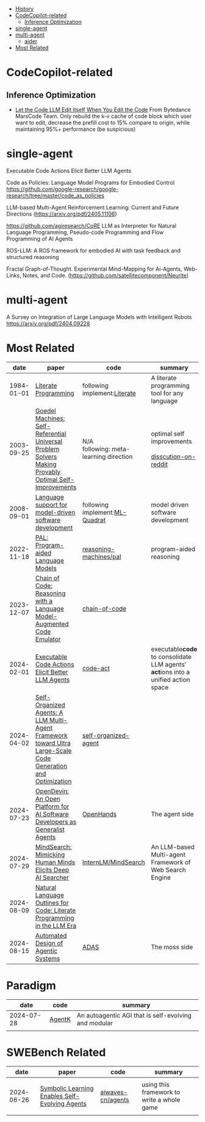 - [History](#history)
- [CodeCopilot-related](#codecopilot-related)
  - [Inference Optimization](#inference-optimization)
- [single-agent](#single-agent)
- [multi-agent](#multi-agent)
  - [aider](#aider)
- [Most Related](#most-related)

# CodeCopilot-related

## Inference Optimization

- [Let the Code LLM Edit Itself When You Edit the Code](https://arxiv.org/abs/2407.03157)
  From Bytedance MarsCode Team. Only rebuild the k-v cache of code block which user want to edit, decrease the prefill cost to 15% compare to origin, while maintaining 95%+ performance (be suspicious)

# single-agent

Executable Code Actions Elicit Better LLM Agents

Code as Policies: Language Model Programs for Embodied Control   https://github.com/google-research/google-research/tree/master/code_as_policies

LLM-based Multi-Agent Reinforcement Learning: Current and Future Directions  (https://arxiv.org/pdf/2405.11106)

https://github.com/agiresearch/CoRE
LLM as Interpreter for Natural Language Programming, Pseudo-code Programming and Flow Programming of AI Agents

ROS-LLM: A ROS framework for embodied AI with task feedback and structured reasoning

Fractal Graph-of-Thought. Experimental Mind-Mapping for Ai-Agents, Web-Links, Notes, and Code. (https://github.com/satellitecomponent/Neurite)

# multi-agent

A Survey on Integration of Large Language Models with Intelligent Robots   https://arxiv.org/pdf/2404.09228

# Most Related

| date       | paper                                                                                                                                                                                                                                                                                                                                                                                                                                                                                                                                                                                                                                                                                                                                                                                                                                                                                                                                                                                                                                                                                                                                                                                                                                                                                                       | code                                                                                                                                                     | summary                                                                                                                                               |
| ---------- | ----------------------------------------------------------------------------------------------------------------------------------------------------------------------------------------------------------------------------------------------------------------------------------------------------------------------------------------------------------------------------------------------------------------------------------------------------------------------------------------------------------------------------------------------------------------------------------------------------------------------------------------------------------------------------------------------------------------------------------------------------------------------------------------------------------------------------------------------------------------------------------------------------------------------------------------------------------------------------------------------------------------------------------------------------------------------------------------------------------------------------------------------------------------------------------------------------------------------------------------------------------------------------------------------------------- | -------------------------------------------------------------------------------------------------------------------------------------------------------- | ----------------------------------------------------------------------------------------------------------------------------------------------------- |
| 1984-01-01 | [Literate Programming](https://watermark.silverchair.com/270097.pdf?token=AQECAHi208BE49Ooan9kkhW_Ercy7Dm3ZL_9Cf3qfKAc485ysgAAA1EwggNNBgkqhkiG9w0BBwagggM-MIIDOgIBADCCAzMGCSqGSIb3DQEHATAeBglghkgBZQMEAS4wEQQMxDPxmE-YAoIUCFVuAgEQgIIDBOlM2JPdcoP55guQFEqhf2pK0CCJIi0cYIRYXTRGXhkMjCa3Yp7JdsiwGzV1Wnsea8pF67RN9Z4jbC5yvOJK_t01bNH7K2EUX65XdiaEeiikxGXBZ0hItMPJgWFYN-DQQ5Ldy-VLl6_p5U3AwvAto5Iru8W6ILfX7bP2zPhJbqoEJBCgRG1-QqdApRkcvN7Y0vNw4fFIHVwk8VG9j8usa_1TpkW1MrWX1gtmHE34j9CfA8C1vBs_yEvJcjWYpAozln757iWcORMKh2-b9dUVltTf3EaQYfxskLn_VbweIRvDkpDedAsDI8rk9UA4LZWei7MpNLMLG-i-MDfPrk6BsXEOgvOS9fR_eumcaYgmYS-T6vYLWaxSFq95SqI10OA-JZXQrzRAQVYXedOpzCnqG6tvCxOt88SpNfBlMC4IrXytGKv5v8E8-gUCpWniMNOq4xFhd0V11lp_BLsvm-rpoHUXwgUcJRSEFHFRvAELJjQZZGtRni55fc_AEkuxMNtm8RkEbCuZq4C4WtGT-cPqS0lQATTjMilliSU0PsoeE37KVV78Ks--ghdrtDCR9-Uh6gnI3OOtXRfTVXMUnqZvskA1_lgjIEyxKnZ97_G4YOIGoqNO9sjZwxqBtrsPRclL59BNlDASM4VGNIS2Dgkn61Eh0eGbJul137lCs_L59MJ3UZllHFZ8r_eaLulDHyYzFYzgAZCksnDtF9vHOtGomEiOyCetAMhDl6FZn-QzLNE0PSf38C98cAOP-k9Cqaju4hHwOy0gSfLoamjeSac14s54Zu6DhAPob5XyfSMvqlX0EpCfPZJH_71EqryHCEwlKRhu4qIyxRQwMub_XTi6YiHjB1isUSmuDpcJLGjRSdw6sTaYAiXYIHQGmXBbwy_oQ_8duS10kDt3ZYqhiuV3tGW5KCerE310K7R9oUDhImuHzuV2U1YFJbyg1f0D7qfnjbte2xARXoqrH7ThrBIndNrQrU48iIHXVMEiGwVdiyhFY6oeFZ9IT-YOAEyUd5OrQmtGEQY) | following implement:[Literate](https://github.com/zyedidia/Literate)                                                                                        | A literate programming tool for any language                                                                                                          |
| 2003-09-25 | [Goedel Machines: Self-Referential Universal Problem Solvers Making Provably Optimal Self-Improvements](https://arxiv.org/abs/cs/0309048)                                                                                                                                                                                                                                                                                                                                                                                                                                                                                                                                                                                                                                                                                                                                                                                                                                                                                                                                                                                                                                                                                                                                                                      | N/A<br />following: meta-learning direction                                                                                                             | optimal self improvements<br /><br />[disscution-on-reddit](https://www.reddit.com/r/compsci/comments/2d2vzf/selfmodifying_code_godel_machines_and_agi/) |
| 2008-09-01 | [Language support for model-driven software development](https://www.sciencedirect.com/science/article/pii/S016764230800049X?via%3Dihub)                                                                                                                                                                                                                                                                                                                                                                                                                                                                                                                                                                                                                                                                                                                                                                                                                                                                                                                                                                                                                                                                                                                                                                       | following implement:[ML-Quadrat](https://github.com/arminmoin/ML-Quadrat)                                                                                   | model driven software development                                                                                                                     |
| 2022-11-18 | [PAL: Program-aided Language Models](https://arxiv.org/abs/2211.10435)                                                                                                                                                                                                                                                                                                                                                                                                                                                                                                                                                                                                                                                                                                                                                                                                                                                                                                                                                                                                                                                                                                                                                                                                                                         | [reasoning-machines/pal](https://github.com/reasoning-machines/pal)                                                                                         | program-aided reasoning                                                                                                                               |
| 2023-12-07 | [Chain of Code: Reasoning with a Language Model-Augmented Code Emulator](https://arxiv.org/abs/2312.04474)                                                                                                                                                                                                                                                                                                                                                                                                                                                                                                                                                                                                                                                                                                                                                                                                                                                                                                                                                                                                                                                                                                                                                                                                     | [chain-of-code](https://colab.research.google.com/github/google-research/google-research/blob/master/code_as_policies/coc_demo.ipynb#scrollTo=042YPaL1WQW7) |                                                                                                                                                       |
| 2024-02-01 | [Executable Code Actions Elicit Better LLM Agents](https://arxiv.org/abs/2402.01030)                                                                                                                                                                                                                                                                                                                                                                                                                                                                                                                                                                                                                                                                                                                                                                                                                                                                                                                                                                                                                                                                                                                                                                                                                           | [code-act](https://github.com/xingyaoww/code-act)                                                                                                           | executable**code** to consolidate LLM agents’ **act**ions into a unified action space                                                    |
| 2024-04-02 | [Self-Organized Agents: A LLM Multi-Agent Framework toward Ultra Large-Scale Code Generation and Optimization](https://arxiv.org/abs/2404.02183v1)                                                                                                                                                                                                                                                                                                                                                                                                                                                                                                                                                                                                                                                                                                                                                                                                                                                                                                                                                                                                                                                                                                                                                             | [self-organized-agent](https://github.com/tsukushiAI/self-organized-agent)                                                                                  |                                                                                                                                                       |
| 2024-07-23 | [OpenDevin: An Open Platform for AI Software Developers as Generalist Agents](https://arxiv.org/abs/2407.16741)                                                                                                                                                                                                                                                                                                                                                                                                                                                                                                                                                                                                                                                                                                                                                                                                                                                                                                                                                                                                                                                                                                                                                                                                | [OpenHands](https://github.com/All-Hands-AI/OpenHands)                                                                                                      | The agent side                                                                                                                                        |
| 2024-07-29 | [MindSearch: Mimicking Human Minds Elicits Deep AI Searcher](https://arxiv.org/abs/2407.20183)                                                                                                                                                                                                                                                                                                                                                                                                                                                                                                                                                                                                                                                                                                                                                                                                                                                                                                                                                                                                                                                                                                                                                                                                                 | [InternLM/MindSearch](https://github.com/InternLM/MindSearch)                                                                                               | An LLM-based Multi-agent Framework of Web Search Engine                                                                                               |
| 2024-08-09 | [Natural Language Outlines for Code: Literate Programming in the LLM Era](https://arxiv.org/abs/2408.04820#)                                                                                                                                                                                                                                                                                                                                                                                                                                                                                                                                                                                                                                                                                                                                                                                                                                                                                                                                                                                                                                                                                                                                                                                                   |                                                                                                                                                          |                                                                                                                                                       |
| 2024-08-15 | [Automated Design of Agentic Systems](https://arxiv.org/abs/2408.08435)                                                                                                                                                                                                                                                                                                                                                                                                                                                                                                                                                                                                                                                                                                                                                                                                                                                                                                                                                                                                                                                                                                                                                                                                                                        | [ADAS](https://github.com/ShengranHu/ADAS)                                                                                                                  | The moss side                                                                                                                                         |

# Paradigm

| date       | code                                       | summary                                              |
| ---------- | ------------------------------------------ | ---------------------------------------------------- |
| 2024-07-28 | [AgentK](https://github.com/mikekelly/AgentK) | An autoagentic AGI that is self-evolving and modular |
|            |                                            |                                                      |

# SWEBench Related

| date       | paper                                                                           | code                                                   | summary                                    |
| ---------- | ------------------------------------------------------------------------------- | ------------------------------------------------------ | ------------------------------------------ |
|            |                                                                                 |                                                        |                                            |
| 2024-06-26 | [Symbolic Learning Enables Self-Evolving Agents](https://arxiv.org/abs/2406.18532) | [aiwaves-cn/agents](https://github.com/aiwaves-cn/agents) | using this framework to write a whole game |
|            |                                                                                 |                                                        |                                            |
